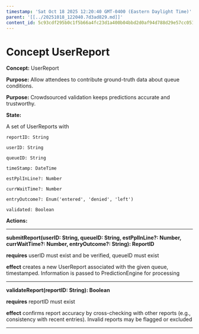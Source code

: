 ```yaml
---
timestamp: 'Sat Oct 18 2025 12:20:40 GMT-0400 (Eastern Daylight Time)'
parent: '[[../20251018_122040.7d3ad829.md]]'
content_id: 5c93cdf295b0c1f5b66a4fc23d1a400b04bbd2d0af94d788d29e57cc05152c88
---
```


# Concept UserReport

**Concept:** UserReport

**Purpose:** Allow attendees to contribute ground-truth data about queue conditions.

**Purpose:** Crowdsourced validation keeps predictions accurate and trustworthy.

**State:**

A set of UserReports with

```
reportID: String

userID: String

queueID: String

timeStamp: DateTime

estPplInLine?: Number

currWaitTime?: Number

entryOutcome?: Enum('entered', 'denied', 'left')

validated: Boolean
```

**Actions:**

***

**submitReport(userID: String, queueID: String, estPplInLine?: Number, currWaitTime?: Number, entryOutcome?: String): ReportID**

**requires** userID must exist and be verified, queueID must exist

**effect** creates a new UserReport associated with the given queue, timestamped. Information is passed to PredictionEngine for processing

***

**validateReport(reportID: String): Boolean**

**requires** reportID must exist

**effect** confirms report accuracy by cross-checking with other reports (e.g., consistency with recent entries). Invalid reports may be flagged or excluded

***
